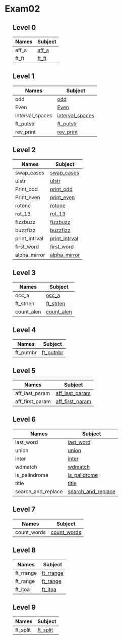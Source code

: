 # Exam02

<div style="margin-left: auto;
            margin-right: auto;
            width: 90%">

## Level 0
| Names | Subject |
| --- | --- |
| aff_a     | [aff_a](https://github.com/rickymercury/Piscine_42/tree/master/Exame/Exerc%C3%ADcios/0-aff_a)     |
| ft_ft    | [ft_ft](https://github.com/rickymercury/Piscine_42/tree/master/Exame/Exerc%C3%ADcios/1-ft_ft)    |

## Level 1
| Names | Subject |
| --- | --- |
| odd       | [odd](https://github.com/rickymercury/Piscine_42/tree/master/Exame/Exerc%C3%ADcios/1-odd)     |
| Even      | [Even](https://github.com/rickymercury/Piscine_42/tree/master/Exame/Exerc%C3%ADcios/1-even)     |
| interval_spaces| [interval_spaces](https://github.com/rickymercury/Piscine_42/tree/master/Exame/Exerc%C3%ADcios/1-interval_spaces)   |
| ft_putstr | [ft_putstr](https://github.com/rickymercury/Piscine_42/tree/master/Exame/Exerc%C3%ADcios/1-ft_putstr)     |
| rev_print | [rev_print](https://github.com/rickymercury/Piscine_42/tree/master/Exame/Exerc%C3%ADcios/1-%20rev_print)     |

## Level 2
| Names | Subject |
| --- | --- |
| swap_cases| [swap_cases](https://github.com/rickymercury/Piscine_42/tree/master/Exame/Exerc%C3%ADcios/0-swap_cases)     |
| ulstr     | [ulstr](https://github.com/rickymercury/Piscine_42/tree/master/Exame/Exerc%C3%ADcios/1-ulstr)     |
| Print_odd | [print_odd](https://github.com/rickymercury/Piscine_42/tree/master/Exame/Exerc%C3%ADcios/0-print_odd) |
| Print_even| [print_even](https://github.com/rickymercury/Piscine_42/tree/master/Exame/Exerc%C3%ADcios/0-print_even)     |
| rotone    | [rotone](https://github.com/rickymercury/Piscine_42/tree/master/Exame/Exerc%C3%ADcios/1-rot_one)     |
| rot_13    | [rot_13](https://github.com/rickymercury/Piscine_42/tree/master/Exame/Exerc%C3%ADcios/1-rot_13)     |
| fizzbuzz  | [fizzbuzz](https://github.com/rickymercury/Piscine_42/tree/master/Exame/Exerc%C3%ADcios/1-fizzbuzz)     |
| buzzfizz  | [buzzfizz](https://github.com/rickymercury/Piscine_42/tree/master/Exame/Exerc%C3%ADcios/1-buzzfizz)     |
| print_intrval| [print_intrval](./Subjects/Level2/print_intrval/print_intrval.subject.txt)     |
| first_word  | [first_word](https://github.com/rickymercury/Piscine_42/tree/master/Exame/Exerc%C3%ADcios/1-first_word)     |
| alpha_mirror  | [alpha_mirror](https://github.com/rickymercury/Piscine_42/tree/master/Exame/Exerc%C3%ADcios/2-alpha_mirror)     |

## Level 3
| Names | Subject |
| --- | --- |
| occ_a     | [occ_a](https://github.com/rickymercury/Piscine_42/tree/master/Exame/Exerc%C3%ADcios/1-occ_z)     |
| ft_strlen | [ft_strlen](https://github.com/rickymercury/Piscine_42/tree/master/Exame/Exerc%C3%ADcios/1-ft_strlen) |
| count_alen     | [count_alen](https://github.com/rickymercury/Piscine_42/tree/master/Exame/Exerc%C3%ADcios/1-count_alen)     |

## Level 4
| Names | Subject |
| --- | --- |
| ft_putnbr| [ft_putnbr](https://github.com/rickymercury/Piscine_42/tree/master/Exame/Exerc%C3%ADcios/2-ft_putnbr)     |

## Level 5
| Names | Subject |
| --- | --- |
| aff_last_param   | [aff_last_param](https://github.com/rickymercury/Piscine_42/tree/master/Exame/Exerc%C3%ADcios/0-aff_last_param)   |
| aff_first_param   | [aff_first_param](https://github.com/rickymercury/Piscine_42/tree/master/Exame/Exerc%C3%ADcios/0-aff_first_param)   |

## Level 6
| Names | Subject |
| --- | --- |
| last_word   | [last_word](https://github.com/rickymercury/Piscine_42/tree/master/Exame/Exerc%C3%ADcios/2-last_word)   |
| union   | [union](https://github.com/rickymercury/Piscine_42/tree/master/Exame/Exerc%C3%ADcios/2-union)   |
| inter   | [inter](https://github.com/rickymercury/Piscine_42/tree/master/Exame/Exerc%C3%ADcios/2-inter)   |
| wdmatch   | [wdmatch](https://github.com/rickymercury/Piscine_42/tree/master/Exame/Exerc%C3%ADcios/2-wd_match)   |
| is_palindrome   | [is_palidrome](https://github.com/rickymercury/Piscine_42/tree/master/Exame/Exerc%C3%ADcios/3-is_palindrome)   |
| title   | [title](https://github.com/rickymercury/Piscine_42/tree/master/Exame/Exerc%C3%ADcios/2-title)   |
| search_and_replace   | [search_and_replace](https://github.com/rickymercury/Piscine_42/tree/master/Exame/Exerc%C3%ADcios/1-search_and_replace)   |

## Level 7
| Names | Subject |
| --- | --- |
| count_words   | [count_words](https://github.com/rickymercury/Piscine_42/tree/master/Exame/Exerc%C3%ADcios/1-count_words)   |

## Level 8
| Names | Subject |
| --- | --- |
| ft_rrange   | [ft_rrange](https://github.com/rickymercury/Piscine_42/tree/master/Exame/Exerc%C3%ADcios/3-ft_range)   |
| ft_range   | [ft_range](https://github.com/rickymercury/Piscine_42/tree/master/Exame/Exerc%C3%ADcios/3-ft_rrange)   |
| ft_itoa   | [ft_itoa](https://github.com/rickymercury/Piscine_42/tree/master/Exame/Exerc%C3%ADcios/4-ft_itoa)   |

## Level 9
| Names | Subject |
| --- | --- |
| ft_split   | [ft_split](https://github.com/rickymercury/Piscine_42/tree/master/Exame/Exerc%C3%ADcios/4-ft_split)   |

</div>

